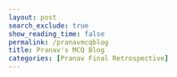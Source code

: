 ```yaml
---
layout: post 
search_exclude: true
show_reading_time: false
permalink: /pranavmcqblog
title: Pranav's MCQ Blog
categories: [Pranav Final Retrospective]
---
```


